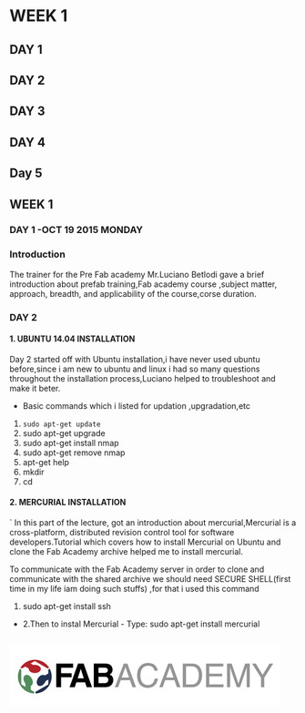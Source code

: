 # WEEK 1

## DAY 1
## DAY 2
## DAY 3
## DAY 4
## Day 5

## WEEK 1
### DAY 1 -OCT 19 2015 MONDAY

### Introduction

The trainer for the Pre Fab academy Mr.Luciano Betlodi gave a brief introduction about prefab training,Fab academy course ,subject matter, approach, breadth, and applicability of the course,corse duration.

### DAY 2 

#### 1. UBUNTU 14.04 INSTALLATION

Day 2 started off with Ubuntu installation,i have never used ubuntu before,since i am new to ubuntu and linux i had so many questions throughout the installation process,Luciano helped to troubleshoot and make it beter.
* Basic commands which i listed for updation ,upgradation,etc

1. `sudo apt-get update`
2. sudo apt-get upgrade
3. sudo apt-get install nmap
4. sudo apt-get remove nmap
5. apt-get help
6. mkdir
7. cd

#### 2. MERCURIAL INSTALLATION
`
In this part of the lecture, got an introduction about mercurial,Mercurial is a cross-platform, distributed revision control tool for software developers.Tutorial which covers how to install Mercurial on Ubuntu and clone the Fab Academy archive helped me to install mercurial.

To communicate with the Fab Academy server in order to clone and communicate with the shared archive we should need SECURE SHELL(first time in my life iam doing such stuffs) ,for that i used this command

1. sudo apt-get install ssh 

* 2.Then to instal Mercurial - Type:
  sudo apt-get install mercurial
  



## 





![fablogo](/img/index.png)


